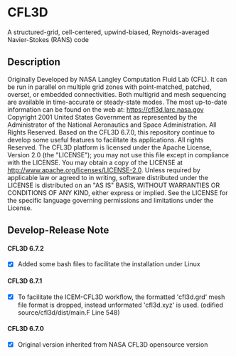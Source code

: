 CFL3D
=
A structured-grid, cell-centered, upwind-biased, Reynolds-averaged Navier-Stokes (RANS) code

## Description

Originally Developed by NASA Langley Computation Fluid Lab (CFL). It can be run in parallel on multiple grid zones with point-matched, patched, overset, or embedded connectivities. Both multigrid and mesh sequencing are available in time-accurate or steady-state modes.
The most up-to-date information can be found on the web at: https://cfl3d.larc.nasa.gov
Copyright 2001 United States Government as represented by the Administrator of the National Aeronautics and Space Administration. All Rights Reserved.
Based on the CFL3D 6.7.0, this repository continue to develop some useful features to facilitate its applications. All rights Reserved.
The CFL3D platform is licensed under the Apache License, Version 2.0 (the "LICENSE"); you may not use this file except in compliance with the LICENSE. You may obtain a copy of the LICENSE at http://www.apache.org/licenses/LICENSE-2.0. Unless required by applicable law or agreed to in writing, software distributed under the LICENSE is distributed on an "AS IS" BASIS, WITHOUT WARRANTIES OR CONDITIONS OF ANY KIND, either express or implied. See the LICENSE for the specific language governing permissions and limitations under the License.


## Develop-Release Note

#### CFL3D 6.7.2
- [x] Added some bash files to facilitate the installation under Linux
#### CFL3D 6.7.1
- [x] To facilitate the ICEM-CFL3D workflow, the formatted 'cfl3d.grd' mesh file format is dropped, instead unformated 'cfl3d.xyz' is used. (odified source/cfl3d/dist/main.F Line 548)
#### CFL3D 6.7.0
- [x] Original version inherited from NASA CFL3D opensource version

